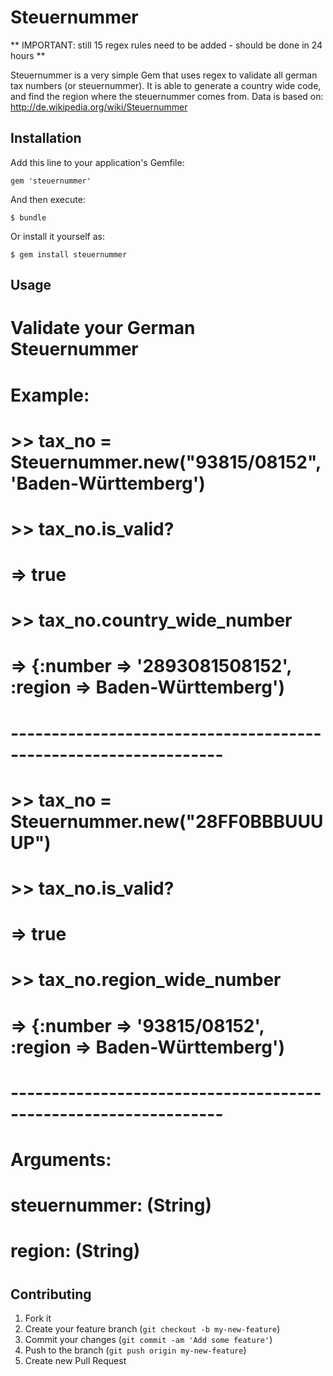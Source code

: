 # Steuernummer

** IMPORTANT: still 15 regex rules need to be added - should be done in 24 hours **

Steuernummer is a very simple Gem that uses regex to validate all german tax numbers (or steuernummer).
It is able to generate a country wide code, and find the region where the steuernummer comes from.
Data is based on: http://de.wikipedia.org/wiki/Steuernummer


## Installation

Add this line to your application's Gemfile:

    gem 'steuernummer'

And then execute:

    $ bundle

Or install it yourself as:

    $ gem install steuernummer

## Usage

  # Validate your German Steuernummer
  #
  # Example:
  #   >> tax_no = Steuernummer.new("93815/08152", 'Baden-Württemberg')
  #   >> tax_no.is_valid?
  #   => true
  #
  #   >> tax_no.country_wide_number
  #   => {:number => '2893081508152', :region => Baden-Württemberg')
  #
  #  ----------------------------------------------------------------
  #
  #   >> tax_no = Steuernummer.new("28FF0BBBUUUUP")
  #   >> tax_no.is_valid?
  #   => true
  #
  #   >> tax_no.region_wide_number
  #   => {:number => '93815/08152', :region => Baden-Württemberg')
  #
  #  ----------------------------------------------------------------
  #
  # Arguments:
  #   steuernummer: (String)
  #   region: (String)
  #

## Contributing

1. Fork it
2. Create your feature branch (`git checkout -b my-new-feature`)
3. Commit your changes (`git commit -am 'Add some feature'`)
4. Push to the branch (`git push origin my-new-feature`)
5. Create new Pull Request
